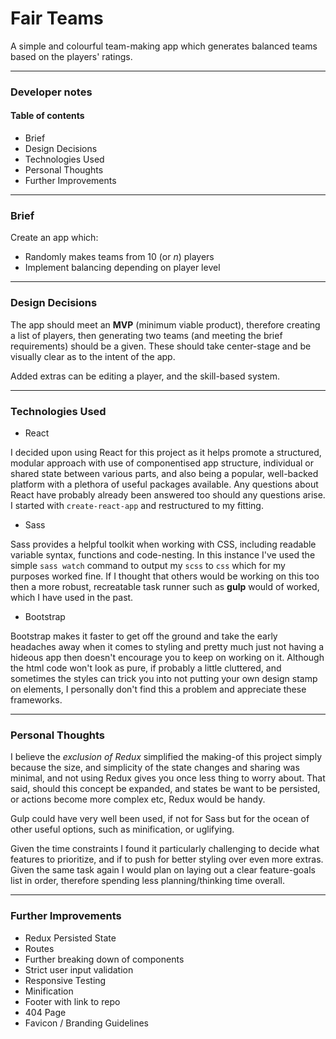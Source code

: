 # Fair Teams

A simple and colourful team-making app which generates balanced teams based on the players' ratings.

---

### Developer notes

#### Table of contents

- Brief
- Design Decisions
- Technologies Used
- Personal Thoughts
- Further Improvements

---

### Brief

Create an app which:
- Randomly makes teams from 10 (or _n_) players
- Implement balancing depending on player level

---

### Design Decisions

The app should meet an **MVP** (minimum viable product), therefore creating a list of players, then generating two teams (and meeting the brief requirements) should be a given. These should take center-stage and be visually clear as to the intent of the app.

Added extras can be editing a player, and the skill-based system.

---

### Technologies Used

* React

I decided upon using React for this project as it helps promote a structured, modular approach with use of componentised app structure, individual or shared state between various parts,  and also being a popular, well-backed platform with a plethora of useful packages available. Any questions about React have probably already been answered too should any questions arise.
I started with `create-react-app` and restructured to my fitting.

* Sass

Sass provides a helpful toolkit when working with CSS, including readable variable syntax, functions and code-nesting. 
In this instance I've used the simple `sass watch` command to output my `scss` to `css` which for my purposes worked fine. If I thought that others would be working on this too then a more robust, recreatable task runner such as **gulp** would of worked, which I have used in the past.

* Bootstrap

Bootstrap makes it faster to get off the ground and take the early headaches away when it comes to styling and pretty much just not having a hideous app then doesn't encourage you to keep on working on it. 
Although the html code won't look as pure, if probably a little cluttered, and sometimes the styles can trick you into not putting your own design stamp on elements, I personally don't find this a problem and appreciate these frameworks.

---

### Personal Thoughts

I believe the _exclusion of Redux_ simplified the making-of this project simply because the size, and simplicity of the state changes and sharing was minimal, and not using Redux gives you once less thing to worry about. That said, should this concept be expanded, and states be want to be persisted, or actions become more complex etc, Redux would be handy. 

Gulp could have very well been used, if not for Sass but for the ocean of other useful options, such as minification, or uglifying.

Given the time constraints I found it particularly challenging to decide what features to prioritize, and if to push for better styling over even more extras. Given the same task again I would plan on laying out a clear feature-goals list in order, therefore spending less planning/thinking time overall.

---

### Further Improvements

* Redux Persisted State
* Routes
* Further breaking down of components
* Strict user input validation
* Responsive Testing
* Minification
* Footer with link to repo
* 404 Page
* Favicon / Branding Guidelines


